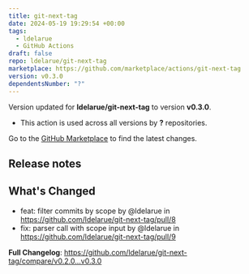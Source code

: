 ```yaml
---
title: git-next-tag
date: 2024-05-19 19:29:54 +00:00
tags:
  - ldelarue
  - GitHub Actions
draft: false
repo: ldelarue/git-next-tag
marketplace: https://github.com/marketplace/actions/git-next-tag
version: v0.3.0
dependentsNumber: "?"
---
```



Version updated for **ldelarue/git-next-tag** to version **v0.3.0**.
- This action is used across all versions by **?** repositories.

Go to the [GitHub Marketplace](https://github.com/marketplace/actions/git-next-tag) to find the latest changes.

## Release notes

<!-- Release notes generated using configuration in .github/release.yml at main -->

## What's Changed
* feat: filter commits by scope by @ldelarue in https://github.com/ldelarue/git-next-tag/pull/8
* fix: parser call with scope input by @ldelarue in https://github.com/ldelarue/git-next-tag/pull/9


**Full Changelog**: https://github.com/ldelarue/git-next-tag/compare/v0.2.0...v0.3.0
